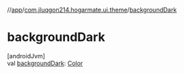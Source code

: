 //[app](../../index.md)/[com.jluqgon214.hogarmate.ui.theme](index.md)/[backgroundDark](background-dark.md)

# backgroundDark

[androidJvm]\
val [backgroundDark](background-dark.md): [Color](https://developer.android.com/reference/kotlin/androidx/compose/ui/graphics/Color.html)
